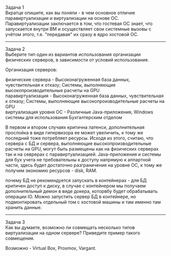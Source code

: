 Задача 1  
Вкратце опишите, как вы поняли - в чем основное отличие паравиртуализации и виртуализации на основе ОС.  
Паравиртуализации заключается в том, что гостевая ОС знает, что запускается внутри ВМ и осуществляет свои системные вызовы с учётом этого, т.е. "передавая" их сразу в ядро хостовой ОС.


---
Задача 2  
Выберите тип один из вариантов использования организации физических серверов, в зависимости от условий использования.

Организация серверов:

физические сервера - Высоконагруженная база данных, чувствительная к отказу; Системы, выполняющие высокопроизводительные расчеты на GPU  
паравиртуализация - Высоконагруженная база данных, чувствительная к отказу; Системы, выполняющие высокопроизводительные расчеты на GPU  
виртуализация уровня ОС - Различные Java-приложения, Windows системы для использования Бухгалтерским отделом  

В первом и втором случаях критична латенси, дополнительная прослойка в виде гипервизора ее может увеличить, к тому же последний тоже потребляет ресурсы.
Исходя из этого, считаю, что сервера с БД и сервера, выполняющие высокопроизводительные расчеты на GPU, могут быть размещены как на физических серверах так и на севрерах
с паравиртуализацией.
Java-приложения и системы для бух учета не требовательны к доступу напрямую к аппартной части, здесь будет достаточно разграничения на уровне ОС, к тому же получим экономию
ресурсов - disk, RAM.

почему БД не рекомендуется запускать в контейнерах - для БД критичен доступ к диску, в случае с контейнером мы получаем дополнительный демон в виде докера, которвбу будет
обрабатывать операции IO. Можно запустить сервер БД в контейнере, но подмонтировать отдельный том с хостовой машины и там именно там хранить данные.

---
Задача 3  
Как вы думаете, возможно ли совмещать несколько типов виртуализации на одном сервере? Приведите пример такого совмещения.

Возможно - Virtual Box, Proxmox, Vargant.
